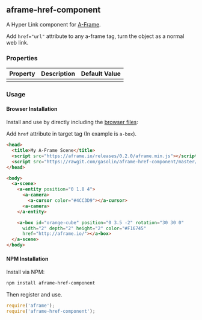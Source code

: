 ## aframe-href-component

A Hyper Link component for [A-Frame](https://aframe.io).

Add `href="url"` attribute to any a-frame tag, turn the object as a normal web link.

### Properties

| Property | Description | Default Value |
| -------- | ----------- | ------------- |
|          |             |               |

### Usage

#### Browser Installation

Install and use by directly including the [browser files](dist):

Add `href` attribute in target tag (In example is `a-box`).

```html
<head>
  <title>My A-Frame Scene</title>
  <script src="https://aframe.io/releases/0.2.0/aframe.min.js"></script>
  <script src="https://rawgit.com/gasolin/aframe-href-component/master/dist/aframe-href-component.min.js"></script>
</head>

<body>
  <a-scene>
    <a-entity position="0 1.8 4">
      <a-camera>
        <a-cursor color="#4CC3D9"></a-cursor>
      <a-camera>
    </a-entity>

    <a-box id="orange-cube" position="0 3.5 -2" rotation="30 30 0"
      width="2" depth="2" height="2" color="#F16745"
      href="http://aframe.io/"></a-box>
  </a-scene>
</body>
```

#### NPM Installation

Install via NPM:

```bash
npm install aframe-href-component
```

Then register and use.

```js
require('aframe');
require('aframe-href-component');
```
